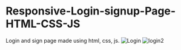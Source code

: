 # Responsive-Login-signup-Page-HTML-CSS-JS
Login and sign page made using html, css, js.
![Login](https://user-images.githubusercontent.com/58778689/137526759-b8688d57-1df4-4a3c-8c77-1660da5fb687.png)
![login2](https://user-images.githubusercontent.com/58778689/137526789-b4931e64-26f4-4981-b9f7-11a417b437f7.png)
